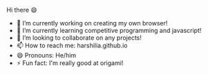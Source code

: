   Hi there :smile:

- 🔭 I’m currently working on creating my own browser!
- 🌱 I’m currently learning competitive programming and javascript!
- 👯 I’m looking to collaborate on any projects!
- 📫 How to reach me: harshilia.github.io
- 😄 Pronouns: He/him
- ⚡ Fun fact: I'm really good at origami!
